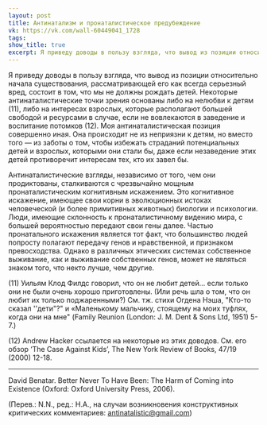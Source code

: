 ```yaml
---
layout: post
title: Антинатализм и пронаталистическое предубеждение
vk: https://vk.com/wall-60449041_1728
tags: 
show_title: true
excerpt: Я приведу доводы в пользу взгляда, что вывод из позиции относительно начала существования, рассматривающей его как всегда серьезный вред, состоит в том, что мы не должны рождать детей. Некоторые антинаталистические точки зрения основаны либо на...
---
```

Я приведу доводы в пользу взгляда, что вывод из позиции относительно начала существования, рассматривающей его как всегда серьезный вред, состоит в том, что мы не должны рождать детей. Некоторые антинаталистические точки зрения основаны либо на нелюбви к детям (11), либо на интересах взрослых, которые располагают большей свободой и ресурсами в случае, если не вовлекаются в заведение и воспитание потомков (12). Моя антинаталистическая позиция совершенно иная. Она происходит не из неприязни к детям, но вместо того — из заботы о том, чтобы избежать страданий потенциальных детей и взрослых, которыми они стали бы, даже если незаведение этих детей противоречит интересам тех, кто их завел бы. 

Антинаталистические взгляды, независимо от того, чем они продиктованы, сталкиваются с чрезвычайно мощным пронаталистическим когнитивным искажением. Это когнитивное искажение, имеющее свои корни в эволюционных истоках человеческой (и более примитивных животных) биологии и психологии. Люди, имеющие склонность к пронаталистичному видению мира, с большей вероятностью передают свои гены далее. Частью пронатального искажения является тот факт, что большинство людей попросту полагают передачу генов и нравственной, и признаком превосходства. Однако в различных этических системах собственное выживание, как и выживание собственных генов, может не являться знаком того, что некто лучше, чем другие.

(11) Уильям Клод Филдс говорил, что он не любит детей... если только они не были очень хорошо приготовлены. (Или речь шла о том, что он любит их только поджаренными?) См. тж. стихи Огдена Нэша, "Кто-то сказал ''дети"?" и «Маленькому мальчику, стоящему на моих туфлях, когда они на мне" (Family Reunion (London: J. M. Dent & Sons Ltd, 1951) 5-7.)

(12) Andrew Hacker  ссылается на некоторые из этих доводов. См. его обзор ‘The Case Against Kids’, The New York Review of Books, 47/19 (2000) 12-18.

---

David Benatar. Better Never To Have Been: The Harm of Coming into Existence (Oxford: Oxford University Press, 2006).

(Перев.: N.N., ред.: Н.А., на случаи возникновения конструктивных критических комментариев: antinatalistic@gmail.com)